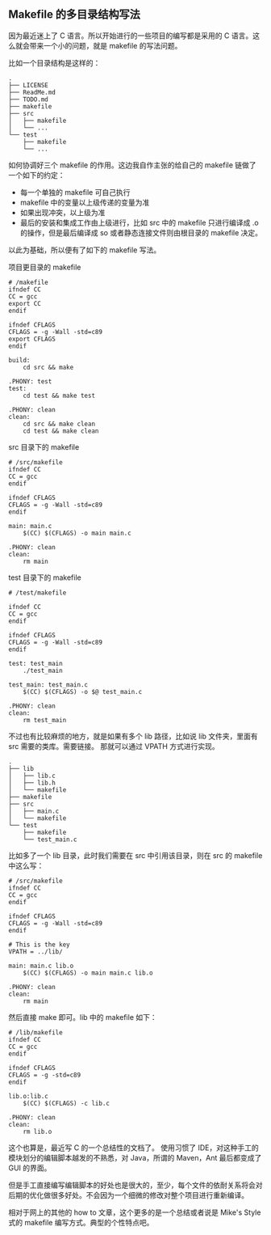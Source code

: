 Makefile 的多目录结构写法
---

因为最近迷上了 C 语言。所以开始进行的一些项目的编写都是采用的 C 语言。这么就会带来一个小的问题，就是 makefile 的写法问题。

比如一个目录结构是这样的：

```
.
├── LICENSE
├── ReadMe.md
├── TODO.md
├── makefile
├── src
│   ├── makefile
│   └── ...
└── test
    ├── makefile
    └── ...
```

如何协调好三个 makefile 的作用。这边我自作主张的给自己的 makefile 链做了一个如下的约定：

+ 每一个单独的 makefile 可自己执行
+ makefile 中的变量以上级传递的变量为准
+ 如果出现冲突，以上级为准
+ 最后的安装和集成工作由上级进行，比如 src 中的 makefile 只进行编译成 .o 的操作，但是最后编译成 so 或者静态连接文件则由根目录的 makefile 决定。

以此为基础，所以便有了如下的 makefile 写法。

项目更目录的 makefile
```
# /makefile
ifndef CC
CC = gcc
export CC
endif

ifndef CFLAGS
CFLAGS = -g -Wall -std=c89
export CFLAGS
endif

build:
	cd src && make

.PHONY: test
test:
	cd test && make test

.PHONY: clean
clean:
	cd src && make clean
	cd test && make clean
```

src 目录下的 makefile
```
# /src/makefile
ifndef CC
CC = gcc
endif

ifndef CFLAGS
CFLAGS = -g -Wall -std=c89
endif

main: main.c
	$(CC) $(CFLAGS) -o main main.c

.PHONY: clean
clean:
	rm main
```

test 目录下的 makefile
```
# /test/makefile

ifndef CC
CC = gcc
endif

ifndef CFLAGS
CFLAGS = -g -Wall -std=c89
endif

test: test_main
	./test_main

test_main: test_main.c
	$(CC) $(CFLAGS) -o $@ test_main.c

.PHONY: clean
clean:
	rm test_main
```

不过也有比较麻烦的地方，就是如果有多个 lib 路径，比如说 lib 文件夹，里面有 src 需要的类库。需要链接。 那就可以通过 VPATH 方式进行实现。

```
.
├── lib
│   ├── lib.c
│   ├── lib.h
│   └── makefile
├── makefile
├── src
│   ├── main.c
│   └── makefile
└── test
    ├── makefile
    └── test_main.c
```

比如多了一个 lib 目录，此时我们需要在 src 中引用该目录，则在 src 的 makefile 中这么写：

```
# /src/makefile
ifndef CC
CC = gcc
endif

ifndef CFLAGS
CFLAGS = -g -Wall -std=c89
endif

# This is the key
VPATH = ../lib/

main: main.c lib.o
	$(CC) $(CFLAGS) -o main main.c lib.o

.PHONY: clean
clean:
	rm main
```

然后直接 make 即可。lib 中的 makefile 如下：

```
# /lib/makefile
ifndef CC
CC = gcc
endif

ifndef CFLAGS
CFLAGS = -g -std=c89
endif

lib.o:lib.c
	$(CC) $(CFLAGS) -c lib.c

.PHONY: clean
clean:
	rm lib.o
```

这个也算是，最近写 C 的一个总结性的文档了。 使用习惯了 IDE，对这种手工的模块划分的编辑脚本越发的不熟悉，对 Java，所谓的 Maven，Ant 最后都变成了 GUI 的界面。

但是手工直接编写编辑脚本的好处也是很大的，至少，每个文件的依耐关系将会对后期的优化做很多好处。不会因为一个细微的修改对整个项目进行重新编译。

相对于网上的其他的 how to 文章，这个更多的是一个总结或者说是 Mike's Style 式的 makefile 编写方式。典型的个性特点吧。

